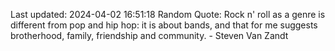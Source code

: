Last updated: 2024-04-02 16:51:18
Random Quote: Rock n' roll as a genre is different from pop and hip hop: it is about bands, and that for me suggests brotherhood, family, friendship and community. - Steven Van Zandt